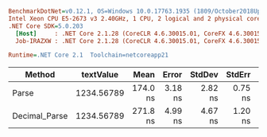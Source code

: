 ``` ini

BenchmarkDotNet=v0.12.1, OS=Windows 10.0.17763.1935 (1809/October2018Update/Redstone5), VM=Hyper-V
Intel Xeon CPU E5-2673 v3 2.40GHz, 1 CPU, 2 logical and 2 physical cores
.NET Core SDK=5.0.203
  [Host]     : .NET Core 2.1.28 (CoreCLR 4.6.30015.01, CoreFX 4.6.30015.01), X64 RyuJIT
  Job-IRAZXW : .NET Core 2.1.28 (CoreCLR 4.6.30015.01, CoreFX 4.6.30015.01), X64 RyuJIT

Runtime=.NET Core 2.1  Toolchain=netcoreapp21  

```
|        Method |  textValue |     Mean |   Error |  StdDev |  StdErr |      Min |      Max |   Median | Ratio | MannWhitney(5%) | RatioSD |
|-------------- |----------- |---------:|--------:|--------:|--------:|---------:|---------:|---------:|------:|---------------- |--------:|
|         Parse | 1234.56789 | 174.0 ns | 3.18 ns | 2.82 ns | 0.75 ns | 171.4 ns | 179.6 ns | 173.1 ns |  1.00 |            Base |    0.00 |
| Decimal_Parse | 1234.56789 | 271.8 ns | 4.99 ns | 4.67 ns | 1.20 ns | 265.6 ns | 279.5 ns | 270.3 ns |  1.56 |          Slower |    0.03 |
